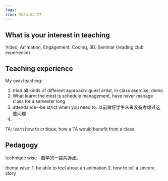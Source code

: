 ```yaml
---
tags: 
time: 2024-02-27
---
```

## What is your interest in teaching 

Video, Animation, Engagement. Coding, 3D. Seminar (reading club experience)

## Teaching experience

My own teaching: 
1. tried all kinds of different approach: guest artist, in class exercise, demo
2. What learnt the most is schedule management, have never manage class for a semester long
3. attendance--be strict when you need to. 以前做好学生从来没有考虑过这些问题
4. 
TA: learn how to critique, how a TA would benefit from a class. 

## Pedagogy

technique wise--自学的一些共通点。

theme wise: 1. be able to feel about an animation 2. how to tell a sincere story 

## 